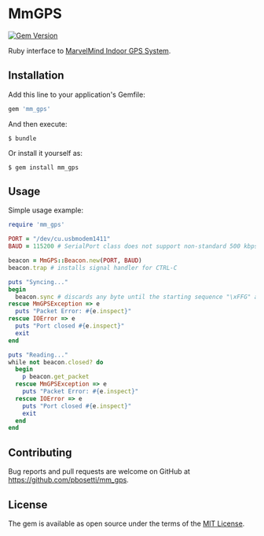 # MmGPS
[![Gem Version](https://badge.fury.io/rb/mm_gps.svg)](https://badge.fury.io/rb/mm_gps)

Ruby interface to [MarvelMind Indoor GPS System](http://www.marvelmind.com).

## Installation

Add this line to your application's Gemfile:

```ruby
gem 'mm_gps'
```

And then execute:

    $ bundle

Or install it yourself as:

    $ gem install mm_gps

## Usage

Simple usage example:

```ruby
require 'mm_gps'

PORT = "/dev/cu.usbmodem1411"
BAUD = 115200 # SerialPort class does not support non-standard 500 kbps

beacon = MmGPS::Beacon.new(PORT, BAUD)
beacon.trap # installs signal handler for CTRL-C

puts "Syncing..."
begin
  beacon.sync # discards any byte until the starting sequence "\xFFG" arrives
rescue MmGPSException => e
  puts "Packet Error: #{e.inspect}"
rescue IOError => e
  puts "Port closed #{e.inspect}"
  exit
end

puts "Reading..."
while not beacon.closed? do
  begin
    p beacon.get_packet
  rescue MmGPSException => e
    puts "Packet Error: #{e.inspect}"
  rescue IOError => e
    puts "Port closed #{e.inspect}"
    exit
  end
end
```

## Contributing

Bug reports and pull requests are welcome on GitHub at https://github.com/pbosetti/mm_gps.


## License

The gem is available as open source under the terms of the [MIT License](http://opensource.org/licenses/MIT).

